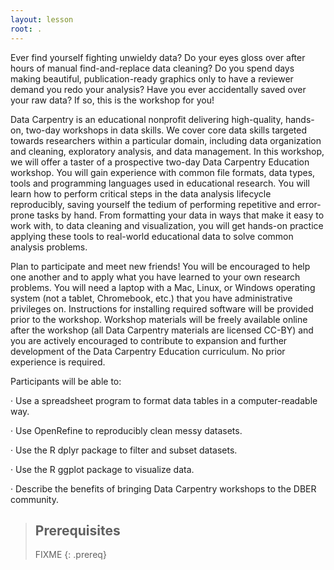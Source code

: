 ```yaml
---
layout: lesson
root: .
---
```

Ever find yourself fighting unwieldy data? Do your eyes gloss over after hours of manual find-and-replace data cleaning? Do you spend days making beautiful, publication-ready graphics only to have a reviewer demand you redo your analysis? Have you ever accidentally saved over your raw data? If so, this is the workshop for you!

Data Carpentry is an educational nonprofit delivering high-quality, hands-on, two-day workshops in data skills. We cover core data skills targeted towards researchers within a particular domain, including data organization and cleaning, exploratory analysis, and data management. In this workshop, we will offer a taster of a prospective two-day Data Carpentry Education workshop. You will gain experience with common file formats, data types, tools and programming languages used in educational research. You will learn how to perform critical steps in the data analysis lifecycle reproducibly, saving yourself the tedium of performing repetitive and error-prone tasks by hand. From formatting your data in ways that make it easy to work with, to data cleaning and visualization, you will get hands-on practice applying these tools to real-world educational data to solve common analysis problems.

Plan to participate and meet new friends! You will be encouraged to help one another and to apply what you have learned to your own research problems. You will need a laptop with a Mac, Linux, or Windows operating system (not a tablet, Chromebook, etc.) that you have administrative privileges on. Instructions for installing required software will be provided prior to the workshop. Workshop materials will be freely available online after the workshop (all Data Carpentry materials are licensed CC-BY) and you are actively encouraged to contribute to expansion and further development of the Data Carpentry Education curriculum. No prior experience is required. 

Participants will be able to:

·       Use a spreadsheet program to format data tables in a computer-readable way.

·       Use OpenRefine to reproducibly clean messy datasets.

·       Use the R dplyr package to filter and subset datasets.

·       Use the R ggplot package to visualize data.

·       Describe the benefits of bringing Data Carpentry workshops to the DBER community.

> ## Prerequisites
>
> FIXME
{: .prereq}
